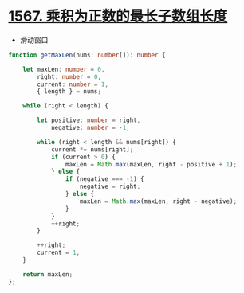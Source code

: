 
# [1567. 乘积为正数的最长子数组长度](https://leetcode-cn.com/problems/maximum-length-of-subarray-with-positive-product/)

- 滑动窗口

```typescript
function getMaxLen(nums: number[]): number {

    let maxLen: number = 0,
        right: number = 0,
        current: number = 1,
        { length } = nums;

    while (right < length) {

        let positive: number = right,
            negative: number = -1;

        while (right < length && nums[right]) {
            current *= nums[right];
            if (current > 0) {
                maxLen = Math.max(maxLen, right - positive + 1);
            } else {
                if (negative === -1) {
                    negative = right;
                } else {
                    maxLen = Math.max(maxLen, right - negative);
                }
            }
            ++right;
        }

        ++right;
        current = 1;
    }

    return maxLen;
};

```
